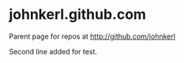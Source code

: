 johnkerl.github.com
===================

Parent page for repos at http://github.com/johnkerl

Second line added for test.

